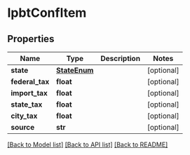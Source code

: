 # IpbtConfItem

## Properties
Name | Type | Description | Notes
------------ | ------------- | ------------- | -------------
**state** | [**StateEnum**](StateEnum.md) |  | [optional] 
**federal_tax** | **float** |  | [optional] 
**import_tax** | **float** |  | [optional] 
**state_tax** | **float** |  | [optional] 
**city_tax** | **float** |  | [optional] 
**source** | **str** |  | [optional] 

[[Back to Model list]](../README.md#documentation-for-models) [[Back to API list]](../README.md#documentation-for-api-endpoints) [[Back to README]](../README.md)


